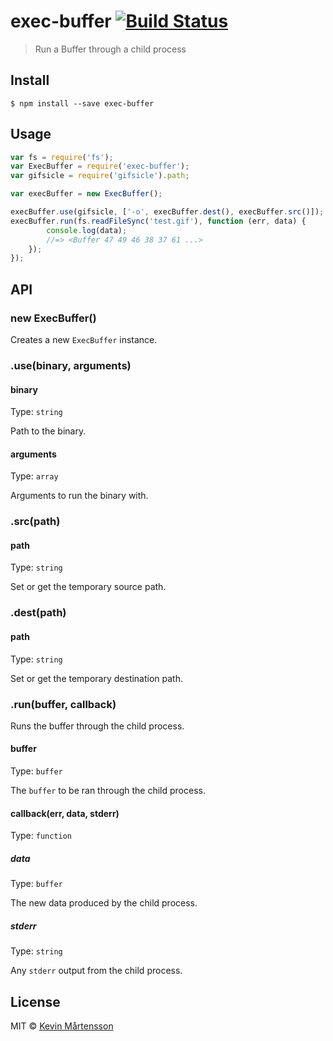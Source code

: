 # exec-buffer [![Build Status](http://img.shields.io/travis/kevva/exec-buffer.svg?style=flat)](https://travis-ci.org/kevva/exec-buffer)

> Run a Buffer through a child process


## Install

```
$ npm install --save exec-buffer
```


## Usage

```js
var fs = require('fs');
var ExecBuffer = require('exec-buffer');
var gifsicle = require('gifsicle').path;

var execBuffer = new ExecBuffer();

execBuffer.use(gifsicle, ['-o', execBuffer.dest(), execBuffer.src()]);
execBuffer.run(fs.readFileSync('test.gif'), function (err, data) {
		console.log(data);
		//=> <Buffer 47 49 46 38 37 61 ...>
	});
});
```


## API

### new ExecBuffer()

Creates a new `ExecBuffer` instance.

### .use(binary, arguments)

#### binary

Type: `string`

Path to the binary.

#### arguments

Type: `array`

Arguments to run the binary with.

### .src(path)

#### path

Type: `string`

Set or get the temporary source path.

### .dest(path)

#### path

Type: `string`

Set or get the temporary destination path.

### .run(buffer, callback)

Runs the buffer through the child process.

#### buffer

Type: `buffer`

The `buffer` to be ran through the child process.

#### callback(err, data, stderr)

Type: `function`

##### data

Type: `buffer`

The new data produced by the child process.

##### stderr

Type: `string`

Any `stderr` output from the child process.


## License

MIT © [Kevin Mårtensson](https://github.com/kevva)
